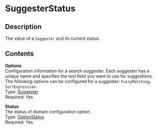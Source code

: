 # SuggesterStatus<a name="API_SuggesterStatus"></a>

## Description<a name="API_SuggesterStatus_Description"></a>

The value of a `Suggester` and its current status\.

## Contents<a name="API_SuggesterStatus_Contents"></a>

 **Options**   
Configuration information for a search suggester\. Each suggester has a unique name and specifies the text field you want to use for suggestions\. The following options can be configured for a suggester: `FuzzyMatching`, `SortExpression`\.   
Type: [Suggester](API_Suggester.md)   
 Required: Yes 

 **Status**   
The status of domain configuration option\.  
Type: [OptionStatus](API_OptionStatus.md)   
 Required: Yes 